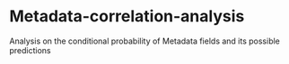 # Metadata-correlation-analysis
Analysis on the conditional probability of Metadata fields and its possible predictions
